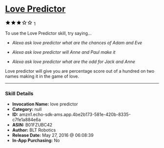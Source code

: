 # [Love Predictor](http://alexa.amazon.com/#skills/amzn1.echo-sdk-ams.app.4be2b173-581e-420b-8335-c7fe1a884e6a)
![3 stars](../../images/ic_star_black_18dp_1x.png)![3 stars](../../images/ic_star_black_18dp_1x.png)![3 stars](../../images/ic_star_black_18dp_1x.png)![3 stars](../../images/ic_star_border_black_18dp_1x.png)![3 stars](../../images/ic_star_border_black_18dp_1x.png) 1

To use the Love Predictor skill, try saying...

* *Alexa ask love predictor what are the chances of Adam and Eve*

* *Alexa ask love predictor will Anne and Paul make it*

* *Alexa ask love predictor what are the odd for Jack and Anne*

Love predictor will give you are percentage score out of a hundred on two names making it in the game of love.

***

### Skill Details

* **Invocation Name:** love predictor
* **Category:** null
* **ID:** amzn1.echo-sdk-ams.app.4be2b173-581e-420b-8335-c7fe1a884e6a
* **ASIN:** B01FZUBC42
* **Author:** BLT Robotics
* **Release Date:** May 27, 2016 @ 06:08:39
* **In-App Purchasing:** No
